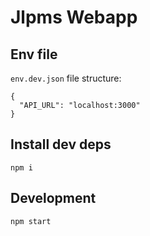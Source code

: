 # Jlpms Webapp

## Env file

`env.dev.json` file structure:

```
{
  "API_URL": "localhost:3000"
}
```

## Install dev deps

```
npm i
```

## Development

```
npm start
```
